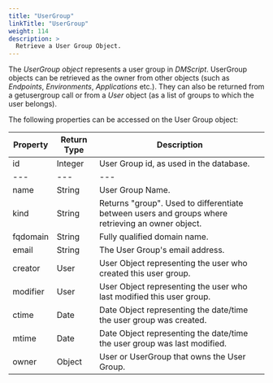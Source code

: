 ```yaml
---
title: "UserGroup"
linkTitle: "UserGroup"
weight: 114
description: >
  Retrieve a User Group Object.
---
```


The _UserGroup object_ represents a user group in _DMScript_. UserGroup objects can be retrieved as the owner from other objects (such as _Endpoints_, _Environments_, _Applications_ etc.). They can also be returned from a getusergroup call or from a _User_ object (as a list of groups to which the user belongs).

The following properties can be accessed on the User Group object:

| **Property** | **Return Type** | **Description** |
| --- | --- | --- |
| id | Integer | User Group id, as used in the database. |
| --- | --- | --- |
| name | String | User Group Name. |
| kind | String | Returns "group". Used to differentiate between users and groups where retrieving an owner object. |
| fqdomain | String | Fully qualified domain name. |
| email | String | The User Group's email address. |
| creator | User | User Object representing the user who created this user group. |
| modifier | User | User Object representing the user who last modified this user group. |
| ctime | Date | Date Object representing the date/time the user group was created. |
| mtime | Date | Date Object representing the date/time the user group was last modified. |
| owner | Object | User or UserGroup that owns the User Group. |
